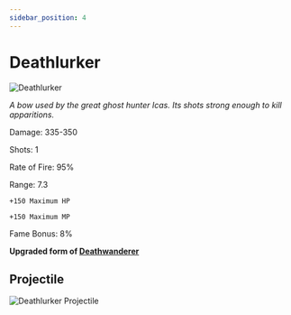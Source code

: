 ```yaml
---
sidebar_position: 4
---
```

# Deathlurker

![Deathlurker](https://vwiki.valorserver.com/api/item/picture/deathlurker)

<i>A bow used by the great ghost hunter Icas. Its shots strong enough to kill apparitions.</i>

Damage: 335-350

Shots: 1

Rate of Fire: 95%

Range: 7.3

    +150 Maximum HP
    
    +150 Maximum MP
    
Fame Bonus: 8%

**Upgraded form of [Deathwanderer](https://wiki.valorserver.com/docs/items/weapons/bows/ut/deathwanderer)**

## Projectile

![Deathlurker Projectile](https://cdn.discordapp.com/attachments/953134990428868629/981322338626846780/deathlurker.gif)
    
    
